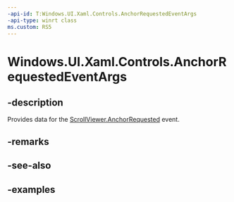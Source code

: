 ```yaml
---
-api-id: T:Windows.UI.Xaml.Controls.AnchorRequestedEventArgs
-api-type: winrt class
ms.custom: RS5
---
```


<!-- Class syntax.
public class AnchorRequestedEventArgs 
-->

# Windows.UI.Xaml.Controls.AnchorRequestedEventArgs

## -description

Provides data for the [ScrollViewer.AnchorRequested](scrollviewer_anchorrequested.md) event.

## -remarks

## -see-also

## -examples


